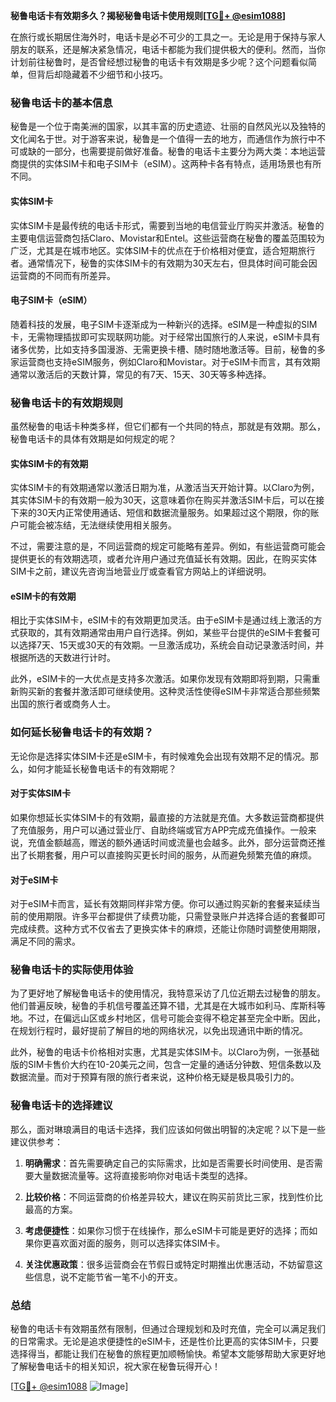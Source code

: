 **秘鲁电话卡有效期多久？揭秘秘鲁电话卡使用规则[[TG💪+ @esim1088](https://t.me/s/esim1088)]**

在旅行或长期居住海外时，电话卡是必不可少的工具之一。无论是用于保持与家人朋友的联系，还是解决紧急情况，电话卡都能为我们提供极大的便利。然而，当你计划前往秘鲁时，是否曾经想过秘鲁的电话卡有效期是多少呢？这个问题看似简单，但背后却隐藏着不少细节和小技巧。

### 秘鲁电话卡的基本信息

秘鲁是一个位于南美洲的国家，以其丰富的历史遗迹、壮丽的自然风光以及独特的文化闻名于世。对于游客来说，秘鲁是一个值得一去的地方，而通信作为旅行中不可或缺的一部分，也需要提前做好准备。秘鲁的电话卡主要分为两大类：本地运营商提供的实体SIM卡和电子SIM卡（eSIM）。这两种卡各有特点，适用场景也有所不同。

#### 实体SIM卡

实体SIM卡是最传统的电话卡形式，需要到当地的电信营业厅购买并激活。秘鲁的主要电信运营商包括Claro、Movistar和Entel。这些运营商在秘鲁的覆盖范围较为广泛，尤其是在城市地区。实体SIM卡的优点在于价格相对便宜，适合短期旅行者。通常情况下，秘鲁的实体SIM卡的有效期为30天左右，但具体时间可能会因运营商的不同而有所差异。

#### 电子SIM卡（eSIM）

随着科技的发展，电子SIM卡逐渐成为一种新兴的选择。eSIM是一种虚拟的SIM卡，无需物理插拔即可实现联网功能。对于经常出国旅行的人来说，eSIM卡具有诸多优势，比如支持多国漫游、无需更换卡槽、随时随地激活等。目前，秘鲁的多家运营商也支持eSIM服务，例如Claro和Movistar。对于eSIM卡而言，其有效期通常以激活后的天数计算，常见的有7天、15天、30天等多种选择。

### 秘鲁电话卡的有效期规则

虽然秘鲁的电话卡种类多样，但它们都有一个共同的特点，那就是有效期。那么，秘鲁电话卡的具体有效期是如何规定的呢？

#### 实体SIM卡的有效期

实体SIM卡的有效期通常以激活日期为准，从激活当天开始计算。以Claro为例，其实体SIM卡的有效期一般为30天，这意味着你在购买并激活SIM卡后，可以在接下来的30天内正常使用通话、短信和数据流量服务。如果超过这个期限，你的账户可能会被冻结，无法继续使用相关服务。

不过，需要注意的是，不同运营商的规定可能略有差异。例如，有些运营商可能会提供更长的有效期选项，或者允许用户通过充值延长有效期。因此，在购买实体SIM卡之前，建议先咨询当地营业厅或查看官方网站上的详细说明。

#### eSIM卡的有效期

相比于实体SIM卡，eSIM卡的有效期更加灵活。由于eSIM卡是通过线上激活的方式获取的，其有效期通常由用户自行选择。例如，某些平台提供的eSIM卡套餐可以选择7天、15天或30天的有效期。一旦激活成功，系统会自动记录激活时间，并根据所选的天数进行计时。

此外，eSIM卡的一大优点是支持多次激活。如果你发现有效期即将到期，只需重新购买新的套餐并激活即可继续使用。这种灵活性使得eSIM卡非常适合那些频繁出国的旅行者或商务人士。

### 如何延长秘鲁电话卡的有效期？

无论你是选择实体SIM卡还是eSIM卡，有时候难免会出现有效期不足的情况。那么，如何才能延长秘鲁电话卡的有效期呢？

#### 对于实体SIM卡

如果你想延长实体SIM卡的有效期，最直接的方法就是充值。大多数运营商都提供了充值服务，用户可以通过营业厅、自助终端或官方APP完成充值操作。一般来说，充值金额越高，赠送的额外通话时间或流量也会越多。此外，部分运营商还推出了长期套餐，用户可以直接购买更长时间的服务，从而避免频繁充值的麻烦。

#### 对于eSIM卡

对于eSIM卡而言，延长有效期同样非常方便。你可以通过购买新的套餐来延续当前的使用期限。许多平台都提供了续费功能，只需登录账户并选择合适的套餐即可完成续费。这种方式不仅省去了更换实体卡的麻烦，还能让你随时调整使用期限，满足不同的需求。

### 秘鲁电话卡的实际使用体验

为了更好地了解秘鲁电话卡的使用情况，我特意采访了几位近期去过秘鲁的朋友。他们普遍反映，秘鲁的手机信号覆盖还算不错，尤其是在大城市如利马、库斯科等地。不过，在偏远山区或乡村地区，信号可能会变得不稳定甚至完全中断。因此，在规划行程时，最好提前了解目的地的网络状况，以免出现通讯中断的情况。

此外，秘鲁的电话卡价格相对实惠，尤其是实体SIM卡。以Claro为例，一张基础版的SIM卡售价大约在10-20美元之间，包含一定量的通话分钟数、短信条数以及数据流量。而对于预算有限的旅行者来说，这种价格无疑是极具吸引力的。

### 秘鲁电话卡的选择建议

那么，面对琳琅满目的电话卡选择，我们应该如何做出明智的决定呢？以下是一些建议供参考：

1. **明确需求**：首先需要确定自己的实际需求，比如是否需要长时间使用、是否需要大量数据流量等。这将直接影响你对电话卡类型的选择。
   
2. **比较价格**：不同运营商的价格差异较大，建议在购买前货比三家，找到性价比最高的方案。

3. **考虑便捷性**：如果你习惯于在线操作，那么eSIM卡可能是更好的选择；而如果你更喜欢面对面的服务，则可以选择实体SIM卡。

4. **关注优惠政策**：很多运营商会在节假日或特定时期推出优惠活动，不妨留意这些信息，说不定能节省一笔不小的开支。

### 总结

秘鲁的电话卡有效期虽然有限制，但通过合理规划和及时充值，完全可以满足我们的日常需求。无论是追求便捷性的eSIM卡，还是性价比更高的实体SIM卡，只要选择得当，都能让我们在秘鲁的旅程更加顺畅愉快。希望本文能够帮助大家更好地了解秘鲁电话卡的相关知识，祝大家在秘鲁玩得开心！

[[TG💪+ @esim1088](https://t.me/s/esim1088) ![Image](https://i.postimg.cc/4NQfJmqS/Snipaste-2025-05-13-00-14-12.png)]